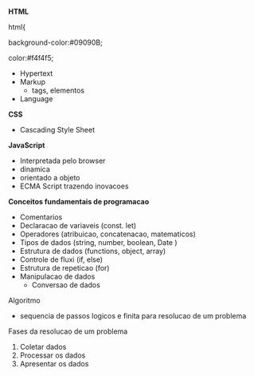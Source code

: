 **HTML**

html{

  background-color:#09090B;

  color:#f4f4f5;

- Hypertext
- Markup
  - tags, elementos
- Language

**CSS**

- Cascading Style Sheet

**JavaScript**

- Interpretada pelo browser
- dinamica
- orientado a objeto
- ECMA Script trazendo inovacoes


**Conceitos fundamentais de programacao**

- Comentarios
- Declaracao de variaveis (const. let)
- Operadores (atribuicao, concatenacao, matematicos)
- Tipos de dados (string, number, boolean, Date )
- Estrutura de dados (functions, object, array)
- Controle de fluxi (if, else)
- Estrutura de repeticao (for)
- Manipulacao de dados
  - Conversao de dados


Algoritmo

- sequencia de passos logicos e finita para resolucao de um problema


Fases da resolucao de um problema

1. Coletar dados
2. Processar os dados
3. Apresentar os dados
